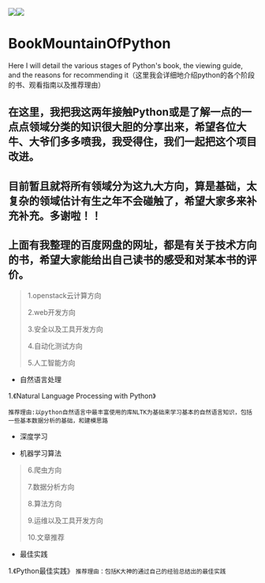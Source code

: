![](https://img.shields.io/badge/pythonclassification-9-brightgreen.svg)![](https://img.shields.io/badge/docs-100%25-red.svg)
# BookMountainOfPython
Here I will detail the various stages of Python's book, the viewing guide, and the reasons for recommending it（这里我会详细地介绍python的各个阶段的书、观看指南以及推荐理由）

## 在这里，我把我这两年接触Python或是了解一点的一点点领域分类的知识很大胆的分享出来，希望各位大牛、大爷们多多喷我，我受得住，我们一起把这个项目改进。


## 目前暂且就将所有领域分为这九大方向，算是基础，太复杂的领域估计有生之年不会碰触了，希望大家多来补充补充。多谢啦！！

## 上面有我整理的百度网盘的网址，都是有关于技术方向的书，希望大家能给出自己读书的感受和对某本书的评价。

>1.openstack云计算方向
>
>2.web开发方向
>
>3.安全以及工具开发方向
>
>4.自动化测试方向
>
>5.人工智能方向
* 自然语言处理

1.《Natural Language Processing with Python》

`推荐理由:以python自然语言中最丰富使用的库NLTK为基础来学习基本的自然语言知识，包括一些基本数据分析的基础，和建模思路`

* 深度学习

* 机器学习算法

>
>6.爬虫方向
>
>7.数据分析方向
>
>8.算法方向
>
>9.运维以及工具开发方向
>
>10.文章推荐

* 最佳实践

1.《Python最佳实践》
`推荐理由：包括K大神的通过自己的经验总结出的最佳实践`
